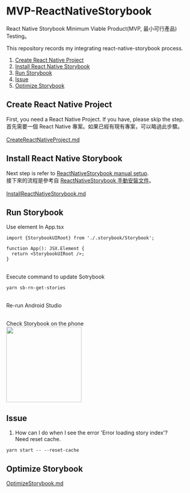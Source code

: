 # MVP-ReactNativeStorybook
React Native Storybook Minimum Viable Product(MVP, 最小可行產品) Testing。

This repository records my integrating react-native-storybook process.

1. [Create React Native Project](#Create-React-Native-Project)
2. [Install React Native Storybook](#Install-React-Native-Storybook)
3. [Run Storybook](#Run-Storybook)
4. [Issue](#Issue)
5. [Optimize Storybook](#Optimize-Storybook)

## Create React Native Project
First, you need a React Native Project. If you have, please skip the step.
<br>首先需要一個 React Native 專案。如果已經有現有專案，可以略過此步驟。
<br><br>[CreateReactNativeProject.md](https://github.com/a0979470582/MVP_ReactNativeStorybook/blob/main/CreateReactNativeProject.md)

## Install React Native Storybook
Next step is refer to [ReactNativeStorybook manual setup](https://github.com/storybookjs/react-native/blob/next-6.0/MANUAL_SETUP.md).
<br>接下來的流程是參考自 [ReactNativeStorybook 手動安裝文件](https://github.com/storybookjs/react-native/blob/next-6.0/MANUAL_SETUP.md)。
<br><br>[InstallReactNativeStorybook.md](https://github.com/a0979470582/MVP_ReactNativeStorybook/blob/main/InstallReactNativeStorybook.md)


## Run Storybook
Use <StorybookUIRoot /> element In App.tsx
```
import {StorybookUIRoot} from './.storybook/Storybook';

function App(): JSX.Element {
  return <StorybookUIRoot />;
}
```

<br>Execute command to update Sotrybook
```
yarn sb-rn-get-stories
```

<br>Re-run Android Studio

<br>Check Storybook on the phone
<br><image src="https://user-images.githubusercontent.com/45554149/221398084-943c29d8-91dc-44a7-9808-86ea1ec39cb2.jpg" width="200px"/>

## Issue
1. How can I do when I see the error 'Error loading story index'?
<br>Need reset cache.
```
yarn start -- --reset-cache
```

## Optimize Storybook
[OptimizeStorybook.md](https://github.com/a0979470582/MVP_ReactNativeStorybook/blob/main/OptimizeStorybook.md)

